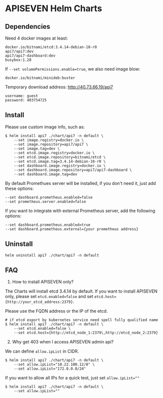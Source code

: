 <!--
#
# Licensed to the Apache Software Foundation (ASF) under one or more
# contributor license agreements.  See the NOTICE file distributed with
# this work for additional information regarding copyright ownership.
# The ASF licenses this file to You under the Apache License, Version 2.0
# (the "License"); you may not use this file except in compliance with
# the License.  You may obtain a copy of the License at
#
#     http://www.apache.org/licenses/LICENSE-2.0
#
# Unless required by applicable law or agreed to in writing, software
# distributed under the License is distributed on an "AS IS" BASIS,
# WITHOUT WARRANTIES OR CONDITIONS OF ANY KIND, either express or implied.
# See the License for the specific language governing permissions and
# limitations under the License.
#
-->

# APISEVEN Helm Charts

## Dependencies

Need 4 docker images at least:

```log
docker.io/bitnami/etcd:3.4.14-debian-10-r0
api7/api7:dev
api7/api7-dashboard:dev
busybox:1.28
```

If `--set volumePermissions.enable=true`, we also need image blow:

```log
docker.io/bitnami/minideb:buster
```

Temporary download address: http://40.73.66.19/api7
```log
username: guest
password: 403754725
```

## Install

Please use custom image info, such as:

```shell
$ helm install api7 ./chart/api7 -n default \
	--set image.registry=docker.io \
	--set image.repository=api7/api7 \
	--set image.tag=dev \
	--set etcd.image.registry=docker.io \
	--set etcd.image.repository=bitnami/etcd \
	--set etcd.image.tag=3.4.14-debian-10-r0 \
	--set dashboard.image.registry=docker.io \
	--set dashboard.image.repository=api7/api7-dashboard \
	--set dashboard.image.tag=dev
```

By default Promethues server will be installed, if you don't need it, just add these options:

```shell
--set dashboard.prometheus.enabled=false
--set prometheus.server.enabled=false
```

If you want to integrate with external Prometheus server, add the following options:

```shell
--set dashboard.prometheus.enabled=true
--set dashboard.prometheus.external={your prometheus address}
```
## Uninstall

```shell
helm uninstall api7 ./chart/api7 -n default
```

## FAQ

1. How to install APISEVEN only?

The Charts will install etcd 3.4.14 by default. If you want to install APISEVEN only, please set `etcd.enabled=false` and set `etcd.host={http://your_etcd_address:2379}`.

Please use the FQDN address or the IP of the etcd.

```shell
# if etcd export by kubernetes service need spell fully qualified name
$ helm install api7 ./chart/api7 -n default \
    --set etcd.enabled=false \
    --set etcd.host={http://etcd_node_1:2379\,http://etcd_node_2:2379}
```

2. Why get 403 when I access APISEVEN admin api?

We can define `allow.ipList` in CIDR.

```shell
$ helm install api7 ./chart/api7 -n default \
    --set allow.ipList="10.22.100.12/8" \
    --set allow.ipList="172.0.0.0/24"
```

If you want to allow all IPs for a quick test, just set `allow.ipList=""`

```shell
$ helm install api7 ./chart/api7 -n default \
    --set allow.ipList=""
```
